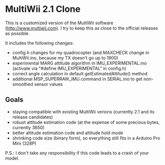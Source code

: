 MultiWii 2.1 Clone
==============

This is a customized version of the MultiWii software (http://www.multiwii.com). I try to keep this as close to the official releases as possible.

It includes the following changes:
 * config.h changes for my quadrocopter (and MAXCHECK change in MultiWii.ino, because my TX doesn't go up to 1900)
 * experimental MARG attitude algorithm in IMU_EXPERIMENTAL.ino (activate via "#define IMU_EXPERIMENTAL" in config.h)
 * correct angle calculation in default getEstimatedAttitude() method
 * additional MSP_SUPERRAW_IMU command in SERIAL.ino to get non-smoothed sensor values
 

Goals
-------------------

 * staying compatible with existing MultiWii verions (currently 2.1 and its release candidates)
 * robust attitude estimation code (at the expense of some precious bytes, currently 3650)
 * better altitude estimation code and altitude hold mode
 * shrinking code size (binary form), so everything still fits in a Arduino Pro Mini (328P)
 
 
P.S.: I don't take any responsibility if this code leads to a crash of your model. 